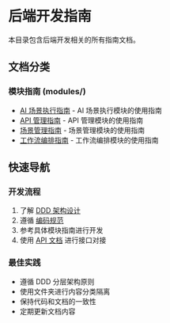 # 后端开发指南

本目录包含后端开发相关的所有指南文档。

## 文档分类

### 模块指南 (modules/)
- [AI 场景执行指南](./modules/ai_scenario_execution.md) - AI 场景执行模块的使用指南
- [API 管理指南](./modules/api_management.md) - API 管理模块的使用指南
- [场景管理指南](./modules/scenario_management.md) - 场景管理模块的使用指南
- [工作流编排指南](./modules/workflow_orchestration.md) - 工作流编排模块的使用指南

## 快速导航

### 开发流程
1. 了解 [DDD 架构设计](../architecture/)
2. 遵循 [编码规范](../standards/)
3. 参考具体模块指南进行开发
4. 使用 [API 文档](../api/) 进行接口对接

### 最佳实践
- 遵循 DDD 分层架构原则
- 使用文件夹进行内容分类隔离
- 保持代码和文档的一致性
- 定期更新文档内容